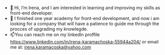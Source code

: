 - 👋 Hi, I’m Irena, and I am interested in learning and improving my skills as front-end developer. 
- 🌱 I finished one year academy for front-end development, and now i am looking for a company that will have a patience to guide me through the procces of upgrading my knowlegde.
- 📫You can reach me on my linkedIn proffile https://www.linkedin.com/in/irena-karamachoska-55944a204/ or email me at: irena.karamacoska@yahoo.com

